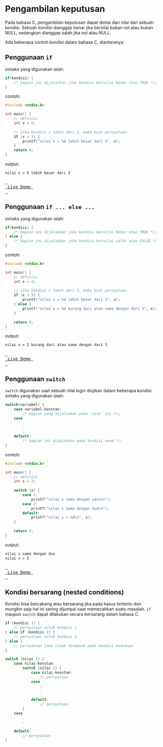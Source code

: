 # Pengambilan keputusan
Pada bahasa C, pengambilan keputusan dapat dinilai dari nilai dari sebuah kondisi. Sebuah kondisi dianggap benar jika bernilai bukan nol atau bukan NULL, sedangkan dianggap salah jika nol atau NULL.

Ada beberapa contoh kondisi dalam bahasa C, diantaranya:

## Penggunaan `if`
sintaks yang digunakan ialah:

```c++
if(kondisi) {
    /* bagian ini dijalankan jika kondisi bernilai benar atau TRUE */;
}
```

contoh:

```c++
#include <stdio.h>

int main() {
    // definisi
	int x = 5;
	
	// jika kondisi x lebih dari 3, maka buat pernyataan
	if (x > 3) {
	    printf("nilai x = %d lebih besar dari 3", x);
	}
	return 0;
}
```

output:
```bash
nilai x = 5 lebih besar dari 3
```

[<kbd> <br> Live Demo <br> </kbd>](https://ide.geeksforgeeks.org/AvleolBbL7)

## Penggunaan `if ... else ...`
sintaks yang digunakan ialah:

```c++
if(kondisi) {
    /* bagian ini dijalankan jika kondisi bernilai benar atau TRUE */;
} else {
    /* bagian ini dijalankan jika kondisi bernilai salah atau FALSE */;
}
```

contoh:

```c++
#include <stdio.h>

int main() {
    // definisi
	int x = 2;
	
	// jika kondisi x lebih dari 3, maka buat pernyataan
	if (x > 3) {
	    printf("nilai x = %d lebih besar dari 3", x);
	} else {
	    printf("nilai x = %d kurang dari atau sama dengan dari 3", x);
	}
	
	return 0;
}
```

output:
```bash
nilai x = 2 kurang dari atau sama dengan dari 3
```

[<kbd> <br> Live Demo <br> </kbd>](https://ide.geeksforgeeks.org/2aDGEpw2yp)

## Penggunaan `switch`
`switch` digunakan saat sebuah nilai ingin diujikan dalam beberapa kondisi. sintaks yang digunakan ialah:

```c++
switch(variabel) {
    case variabel-konstan:
        /* bagian yang dijalankan pada `case` ini */;
    case
        .
        .
        .
    default:
        /* bagian ini dijalankan pada kondisi umum */;
}
```

contoh:

```c++
#include <stdio.h>

int main() {
    // definisi
	int x = 2;
	
	switch (x) {
	    case 1:
	        printf("nilai x sama dengan satu\n");
	    case 2:
	        printf("nilai x sama dengan dua\n");
	    default:
	        printf("nilai x = %d\n", x);
	}
	
	return 0;
}
```

output:
```bash
nilai x sama dengan dua
nilai x = 2
```

[<kbd> <br> Live Demo <br> </kbd>](https://ide.geeksforgeeks.org/lVg1ZsJPMS)

## Kondisi bersarang (nested conditions)
Kondisi bisa bercabang atau bersarang jika pada kasus tertentu dan mungkin saja hal ini sering dijumpai saat memecahkan suatu masalah. `if` maupun `switch` dapat dilakukan secara bersarang dalam bahasa C.

```c++
if (kondisi 1) {
    // pernyataan untuk kondisi 1
} else if (kondisi 2) {
    // pernyataan untuk kondisi 2
} else {
    // pernyataan jika tidak termasuk pada kondisi keduanya
}
```

```c++
switch (nilai 1) {
    case nilai-konstan:
        switch (nilai 2) {
            case nilai-konstan:
                // pernyataan
            case 
                .
                .
                .
            default:
                // pernyataan 
        }
    case
        .
        .
        .
    default:
        // pernyataan
}
```
